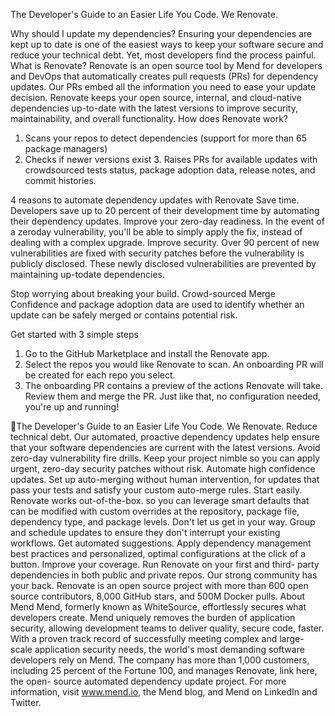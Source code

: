 The Developer's Guide to an Easier Life
You Code. We Renovate.

Why should I update my dependencies?
Ensuring your dependencies are kept up to date is one of the easiest ways to keep your software secure and reduce your technical debt. Yet, most developers find the process painful.
What is Renovate?
Renovate is an open source tool by Mend for developers and DevOps that automatically creates pull requests (PRs) for dependency updates. Our PRs embed all the information you need to ease your update decision. Renovate keeps your open source, internal, and cloud-native dependencies up-to-date with the latest versions to improve security, maintainability, and overall functionality.
How does Renovate work?
1. Scans your repos to detect dependencies (support for more than 65 package managers)
2. Checks if newer versions exist 3. Raises PRs for available updates with crowdsourced tests status,
package adoption data, release notes, and commit histories.

4 reasons to automate dependency updates with Renovate
Save time. Developers save up to 20 percent of their development time by automating their dependency updates.
Improve your zero-day readiness. In the event of a zeroday vulnerability, you'll be able to simply apply the fix, instead of dealing with a complex upgrade.
Improve security. Over 90 percent of new vulnerabilities are fixed with security patches before the vulnerability is publicly disclosed. These newly disclosed vulnerabilities are prevented by maintaining up-todate dependencies.

Stop worrying about breaking your build. Crowd-sourced Merge Confidence and package adoption data are used to identify whether an update can be safely merged or contains potential risk.

Get started with 3 simple steps
1. Go to the GitHub Marketplace and install the Renovate app.
2. Select the repos you would like Renovate to scan. An onboarding PR will be created for each repo you select.
3. The onboarding PR contains a preview of the actions Renovate will take. Review them and merge the PR.
Just like that, no configuration needed, you're up and running!

The Developer's Guide to an Easier Life
You Code. We Renovate.
Reduce technical debt. Our automated, proactive dependency updates help ensure that your software dependencies are current with the latest versions.
Avoid zero-day vulnerability fire drills. Keep your project nimble so you can apply urgent, zero-day security patches without risk.
Automate high confidence updates. Set up auto-merging without human intervention, for updates that pass your tests and satisfy your custom auto-merge rules.
Start easily. Renovate works out-of-the-box. so you can leverage smart defaults that can be modified with custom overrides at the repository, package file, dependency type, and package levels.
Don't let us get in your way. Group and schedule updates to ensure they don't interrupt your existing workflows.
Get automated suggestions. Apply dependency management best practices and personalized, optimal configurations at the click of a button.
Improve your coverage. Run Renovate on your first and third- party dependencies in both public and private repos.
Our strong community has your back. Renovate is an open source project with more than 600 open source contributors, 8,000 GitHub stars, and 500M Docker pulls.
About Mend
Mend, formerly known as WhiteSource, effortlessly secures what developers create. Mend uniquely removes the burden of application security, allowing development teams to deliver quality, secure code, faster. With a proven track record of successfully meeting complex and large-scale application security needs, the world's most demanding software developers rely on Mend. The company has more than 1,000 customers, including 25 percent of the Fortune 100, and manages Renovate, link here, the open- source automated dependency update project.
For more information, visit www.mend.io, the Mend blog, and Mend on LinkedIn and Twitter.

